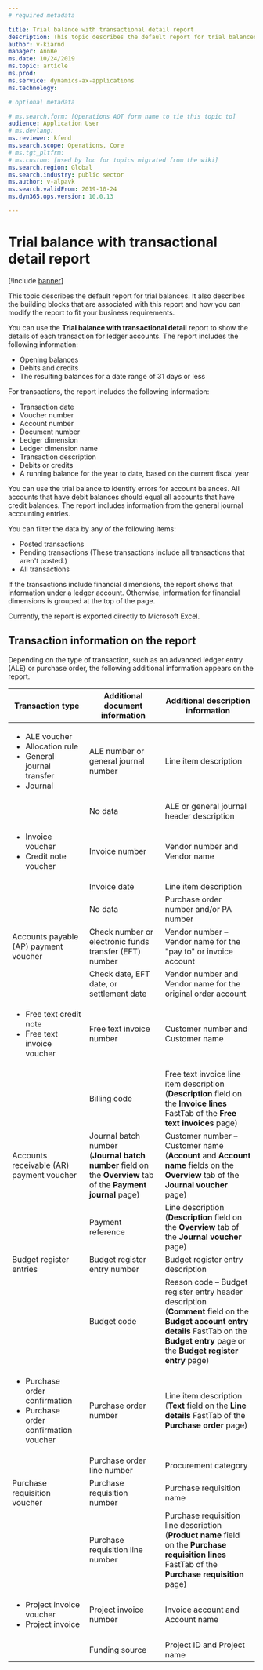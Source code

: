 ```yaml
---
# required metadata

title: Trial balance with transactional detail report
description: This topic describes the default report for trial balances. It also describes the building blocks that are associated with this report and how you can modify the report to fit your business requirements.
author: v-kiarnd
manager: AnnBe
ms.date: 10/24/2019
ms.topic: article
ms.prod: 
ms.service: dynamics-ax-applications
ms.technology: 

# optional metadata

# ms.search.form: [Operations AOT form name to tie this topic to]
audience: Application User
# ms.devlang: 
ms.reviewer: kfend
ms.search.scope: Operations, Core 
# ms.tgt_pltfrm: 
# ms.custom: [used by loc for topics migrated from the wiki]
ms.search.region: Global
ms.search.industry: public sector
ms.author: v-alpavk
ms.search.validFrom: 2019-10-24
ms.dyn365.ops.version: 10.0.13

---
```


# Trial balance with transactional detail report

[!include [banner](../includes/banner.md)]

This topic describes the default report for trial balances. It also describes the building blocks that are associated with this report and how you can modify the report to fit your business requirements.

You can use the **Trial balance with transactional detail** report to show the details of each transaction for ledger accounts. The report includes the following information: 

- Opening balances
- Debits and credits 
- The resulting balances for a date range of 31 days or less

For transactions, the report includes the following information: 

- Transaction date
- Voucher number
- Account number
- Document number
- Ledger dimension
- Ledger dimension name
- Transaction description
- Debits or credits
- A running balance for the year to date, based on the current fiscal year

You can use the trial balance to identify errors for account balances. All accounts that have debit balances should equal all accounts that have credit balances. The report includes information from the general journal accounting entries.

You can filter the data by any of the following items:

- Posted transactions
- Pending transactions (These transactions include all transactions that aren't posted.) 
- All transactions 

If the transactions include financial dimensions, the report shows that information under a ledger account. Otherwise, information for financial dimensions is grouped at the top of the page. 

Currently, the report is exported directly to Microsoft Excel. 

## Transaction information on the report

Depending on the type of transaction, such as an advanced ledger entry (ALE) or purchase order, the following additional information appears on the report.

<table> 
<thead>
<tr>
<th>Transaction type</th>
<th>Additional document information</th>
<th>Additional description information</th>
</tr>
</thead>
<tbody>
<tr>
<td>
<ul>
<li>ALE voucher</li>
<li>Allocation rule</li>
<li>General journal transfer</li>
<li>Journal</li>
</ul>
</td>
<td>ALE number or general journal number</td>
<td>Line item description</td>
</tr>
<tr>
<td></td>
<td>No data</td>
<td>ALE or general journal header description</td>
</tr>
<tr>
<td>
<ul>
<li>Invoice voucher</li>
<li>Credit note voucher</li>
</ul>
</td>
<td>Invoice number</td>
<td>Vendor number and Vendor name</td>
</tr>
<tr>
<td></td>
<td>Invoice date</td>
<td>Line item description</td>
</tr>
<tr>
<td></td>
<td>No data</td>
<td>Purchase order number and/or PA number</td>
</tr>
<tr>
<td>Accounts payable (AP) payment voucher</td>
<td>Check number or electronic funds transfer (EFT) number</td>
<td>Vendor number – Vendor name for the "pay to" or invoice account</td>
</tr>
<tr>
<td></td>
<td>Check date, EFT date, or settlement date</td>
<td>Vendor number and Vendor name for the original order account</td>
</tr>
<tr>
<td>
<ul>
<li>Free text credit note</li>
<li>Free text invoice voucher</li>
</ul>
</td>
<td>Free text invoice number</td>
<td>Customer number and Customer name</td>
</tr>
<tr>
<td></td>
<td>Billing code</td>
<td>Free text invoice line item description<br>
(<strong>Description</strong> field on the <strong>Invoice lines</strong> FastTab of the <strong>Free text invoices</strong> page)</td>
</tr>
<tr>
<td>Accounts receivable (AR) payment voucher</td>
<td>Journal batch number<br>
(<strong>Journal batch number</strong> field on the <strong>Overview</strong> tab of the <strong>Payment journal</strong> page)</td>
<td>Customer number – Customer name<br>
(<strong>Account</strong> and <strong>Account name</strong> fields on the <strong>Overview</strong> tab of the <strong>Journal voucher</strong> page)</td>
</tr>
<tr>
<td></td>
<td>Payment reference</td>
<td>Line description<br>
(<strong>Description</strong> field on the <strong>Overview</strong> tab of the <strong>Journal voucher</strong> page)</td>
</tr>
<tr>
<td>Budget register entries</td>
<td>Budget register entry number</td>
<td>Budget register entry description</td>
</tr>
<tr>
<td></td>
<td>Budget code</td>
<td>Reason code – Budget register entry header description<br>
(<strong>Comment</strong> field on the <strong>Budget account entry details</strong> FastTab on the <strong>Budget entry</strong> page or the <strong>Budget register entry</strong> page)</td>
</tr>
<tr>
<td>
<ul>
<li>Purchase order confirmation</li>
<li>Purchase order confirmation voucher</li>
</ul>
</td>
<td>Purchase order number</td>
<td>Line item description<br>
(<strong>Text</strong> field on the <strong>Line details</strong> FastTab of the <strong>Purchase order</strong> page)</td>
</tr>
<tr>
<td></td>
<td>Purchase order line number</td>
<td>Procurement category</td>
</tr>
<tr>
<td>Purchase requisition voucher</td>
<td>Purchase requisition number</td>
<td>Purchase requisition name</td>
</tr>
<tr>
<td></td>
<td>Purchase requisition line number</td>
<td>Purchase requisition line description<br>
(<strong>Product name</strong> field on the <strong>Purchase requisition lines</strong> FastTab of the <strong>Purchase requisition</strong> page)</td>
</tr>
<tr>
<td>
<ul>
<li>Project invoice voucher</li>
<li>Project invoice</li>
</ul>
</td>
<td>Project invoice number</td>
<td>Invoice account and Account name</td>
</tr>
<tr>
<td></td>
<td>Funding source</td>
<td>Project ID and Project name</td>
</tr>
</tbody>
</table>

